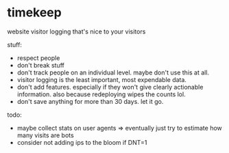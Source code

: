 # timekeep

website visitor logging that's nice to your visitors

stuff:

- respect people
- don't break stuff
- don't track people on an individual level. maybe don't use this at all.
- visitor logging is the least important, most expendable data.
- don't add features. especially if they won't give clearly actionable information. also because redeploying wipes the counts lol.
- don't save anything for more than 30 days. let it go.

todo:

- maybe collect stats on user agents => eventually just try to estimate how many visits are bots
- consider not adding ips to the bloom if DNT=1
